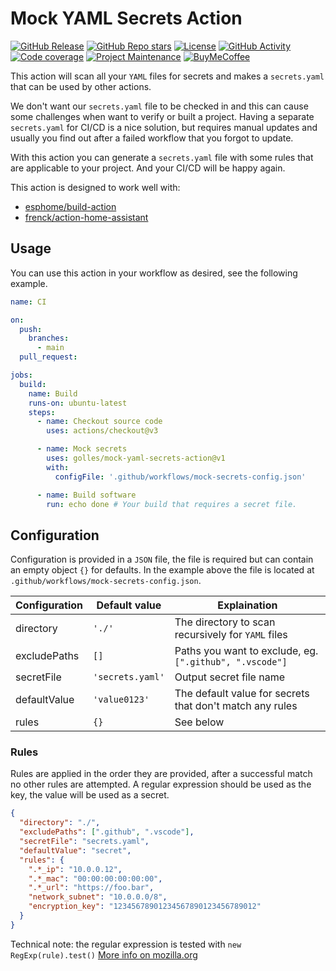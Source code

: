# Mock YAML Secrets Action

[![GitHub Release][releases-shield]][releases]
[![GitHub Repo stars][stars-shield]][stars]
[![License][license-shield]](LICENSE)
[![GitHub Activity][commits-shield]][commits]
[![Code coverage][codecov-shield]][codecov]
[![Project Maintenance][maintenance-shield]][maintainer]
[![BuyMeCoffee][buymecoffeebadge]][buymecoffee]

This action will scan all your `YAML` files for secrets and makes a
`secrets.yaml` that can be used by other actions.

We don't want our `secrets.yaml` file to be checked in and this can cause some
challenges when want to verify or built a project. Having a separate
`secrets.yaml` for CI/CD is a nice solution, but requires manual updates and
usually you find out after a failed workflow that you forgot to update.

With this action you can generate a `secrets.yaml` file with some rules that are
applicable to your project. And your CI/CD will be happy again.

This action is designed to work well with:

- [esphome/build-action](https://github.com/esphome/build-action)
- [frenck/action-home-assistant](https://github.com/frenck/action-home-assistant)

## Usage

You can use this action in your workflow as desired, see the following example.

```yaml
name: CI

on:
  push:
    branches:
      - main
  pull_request:

jobs:
  build:
    name: Build
    runs-on: ubuntu-latest
    steps:
      - name: Checkout source code
        uses: actions/checkout@v3

      - name: Mock secrets
        uses: golles/mock-yaml-secrets-action@v1
        with:
          configFile: '.github/workflows/mock-secrets-config.json'

      - name: Build software
        run: echo done # Your build that requires a secret file.
```

## Configuration

Configuration is provided in a `JSON` file, the file is required but can contain
an empty object `{}` for defaults. In the example above the file is located at
`.github/workflows/mock-secrets-config.json`.

| Configuration | Default value    | Explaination                                             |
| ------------- | ---------------- | -------------------------------------------------------- |
| directory     | `'./'`           | The directory to scan recursively for `YAML` files       |
| excludePaths  | `[]`             | Paths you want to exclude, eg. `[".github", ".vscode"]`  |
| secretFile    | `'secrets.yaml'` | Output secret file name                                  |
| defaultValue  | `'value0123'`    | The default value for secrets that don't match any rules |
| rules         | `{}`             | See below                                                |

### Rules

Rules are applied in the order they are provided, after a successful match no
other rules are attempted. A regular expression should be used as the key, the
value will be used as a secret.

```json
{
  "directory": "./",
  "excludePaths": [".github", ".vscode"],
  "secretFile": "secrets.yaml",
  "defaultValue": "secret",
  "rules": {
    ".*_ip": "10.0.0.12",
    ".*_mac": "00:00:00:00:00:00",
    ".*_url": "https://foo.bar",
    "network_subnet": "10.0.0.0/8",
    "encryption_key": "12345678901234567890123456789012"
  }
}
```

Technical note: the regular expression is tested with `new RegExp(rule).test()`
[More info on mozilla.org](https://developer.mozilla.org/en-US/docs/Web/JavaScript/Reference/Global_Objects/RegExp/test)

[buymecoffee]: https://www.buymeacoffee.com/golles
[buymecoffeebadge]:
  https://img.shields.io/badge/buy%20me%20a%20coffee-donate-yellow.svg?style=for-the-badge
[commits-shield]:
  https://img.shields.io/github/commit-activity/y/golles/mock-yaml-secrets-action.svg?style=for-the-badge
[codecov]: https://app.codecov.io/gh/golles/mock-yaml-secrets-action
[codecov-shield]:
  https://img.shields.io/codecov/c/github/golles/mock-yaml-secrets-action?style=for-the-badge
[commits]: https://github.com/golles/mock-yaml-secrets-action/commits/main
[license-shield]:
  https://img.shields.io/github/license/golles/mock-yaml-secrets-action.svg?style=for-the-badge
[maintainer]: https://github.com/golles
[maintenance-shield]:
  https://img.shields.io/badge/maintainer-golles-blue.svg?style=for-the-badge
[releases-shield]:
  https://img.shields.io/github/release/golles/mock-yaml-secrets-action.svg?style=for-the-badge
[releases]: https://github.com/golles/mock-yaml-secrets-action/releases
[stars-shield]:
  https://img.shields.io/github/stars/golles/mock-yaml-secrets-action?style=for-the-badge
[stars]: https://github.com/golles/mock-yaml-secrets-action/stargazers
